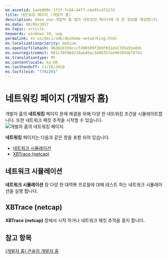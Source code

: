 ```yaml
---
ms.assetid: 5aeb009c-1f2f-7c04-4477-cbe92c473174
title: 네트워킹 페이지 (개발자 홈)
description: Xbox one 개발자 홈 앱의 네트워킹 페이지에 대 한 정보를 제공합니다.
ms.date: 08/09/2017
ms.topic: article
keywords: windows 10, uwp
permalink: en-us/docs/xdk/devhome-networking.html
ms.localizationpriority: medium
ms.openlocfilehash: 06d82b350cccfd90509f3b9f031de2785e91e0dc
ms.sourcegitcommit: 681c70f964210ab49ac5d06357ae96505bb78741
ms.translationtype: MT
ms.contentlocale: ko-KR
ms.lasthandoff: 11/26/2018
ms.locfileid: "7702291"
---
```

# <a name="networking-page-dev-home"></a>네트워킹 페이지 (개발자 홈)
   
  
개발자 홈의 **네트워킹** 페이지 문제 해결을 위해 다양 한 네트워킹 조건을 시뮬레이트합니다. 또한 네트워크 패킷 추적을 시작할 수 있습니다.   
 ![개발자 홈의 네트워킹 페이지](images/devhome_networking.png)   
  
**네트워킹** 페이지는 다음과 같은 창을 포함 되어 있습니다.   
 
   *  [네트워크 시뮬레이션](#ID4EEB)  
   *  [XBTrace (netcap)](#ID4EOB)  

 
<a id="ID4EEB"></a>

   

## <a name="network-simulation"></a>네트워크 시뮬레이션  
   
  
**네트워크 시뮬레이션** 창 다양 한 대역폭 프로필에 대해 테스트 하는 네트워크 시뮬레이션을 실행 합니다.   
  
<a id="ID4EOB"></a>

   

## <a name="xbtrace-netcap"></a>XBTrace (netcap)  
   
  
**XBTrace (netcap)** 창에서 시작 하거나 네트워크 패킷 추적을 중지 합니다.   
  
<a id="ID4E2B"></a>

   

## <a name="see-also"></a>참고 항목  
 [(개발자 홈) 콘솔의 개발자 홈](dev-home.md)

  